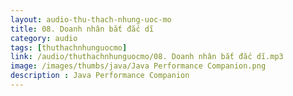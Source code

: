 ```yaml
---
layout: audio-thu-thach-nhung-uoc-mo
title: 08. Doanh nhân bắt đắc dĩ
category: audio
tags: [thuthachnhunguocmo]
link: /audio/thuthachnhunguocmo/08. Doanh nhân bắt đắc dĩ.mp3 
image: /images/thumbs/java/Java Performance Companion.png
description : Java Performance Companion 
---
```













